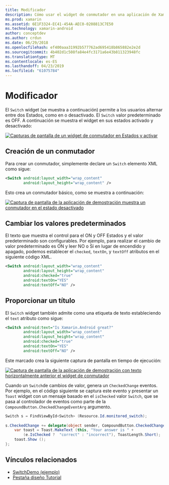 ```yaml
---
title: Modificador
description: Cómo usar el widget de conmutador en una aplicación de Xamarin.Android
ms.prod: xamarin
ms.assetid: 6E1F3324-EC41-454A-AEC0-0208813C7E50
ms.technology: xamarin-android
author: conceptdev
ms.author: crdun
ms.date: 06/29/2018
ms.openlocfilehash: ef400aaa31992b577762ad695418b865882e2e2d
ms.sourcegitcommit: 4b402d1c508fa84e4fc3171a6e43b811323948fc
ms.translationtype: MT
ms.contentlocale: es-ES
ms.lasthandoff: 04/23/2019
ms.locfileid: "61075784"
---
```

# <a name="switch"></a>Modificador

El `Switch` widget (se muestra a continuación) permite a los usuarios alternar entre dos Estados, como en o desactivado. El `Switch` valor predeterminado es OFF. A continuación se muestra el widget en sus estados activado y desactivado:

[![Capturas de pantalla de un widget de conmutador en Estados y activar](switch-images/16-switch-onoff.png)](switch-images/16-switch-onoff.png#lightbox)


## <a name="creating-a-switch"></a>Creación de un conmutador

Para crear un conmutador, simplemente declare un `Switch` elemento XML como sigue:

```xml
<Switch android:layout_width="wrap_content"
        android:layout_height="wrap_content" />
```

Esto crea un conmutador básico, como se muestra a continuación:

[![Captura de pantalla de la aplicación de demostración muestra un conmutador en el estado desactivado](switch-images/07-switch.png)](switch-images/07-switch.png#lightbox)


## <a name="changing-default-values"></a>Cambiar los valores predeterminados

El texto que muestra el control para el ON y OFF Estados y el valor predeterminado son configurables. Por ejemplo, para realizar el cambio de valor predeterminado es ON y leer NO o Sí en lugar de encendido y apagado, podemos establecer el `checked`, `textOn`, y `textOff` atributos en el siguiente código XML.

```xml
<Switch android:layout_width="wrap_content"
        android:layout_height="wrap_content"
        android:checked="true"
        android:textOn="YES"
        android:textOff="NO" />
```



## <a name="providing-a-title"></a>Proporcionar un título

El `Switch` widget también admite como una etiqueta de texto estableciendo el `text` atributo como sigue:

```xml
<Switch android:text="Is Xamarin.Android great?"
        android:layout_width="wrap_content"
        android:layout_height="wrap_content"
        android:checked="true"
        android:textOn="YES"
        android:textOff="NO" />
```

Este marcado crea la siguiente captura de pantalla en tiempo de ejecución:

[![Captura de pantalla de la aplicación de demostración con texto horizontalmente anterior el widget de conmutador](switch-images/08-switch.png)](switch-images/08-switch.png#lightbox)

Cuando un `Switch`de cambios de valor, genera un `CheckedChange` eventos.
Por ejemplo, en el código siguiente se captura este evento y presentar un `Toast` widget con un mensaje basado en el `isChecked` valor `Switch`, que se pasa al controlador de eventos como parte de la `CompoundButton.CheckedChangeEventArg` argumento.

```csharp
Switch s = FindViewById<Switch> (Resource.Id.monitored_switch);
           
s.CheckedChange += delegate(object sender, CompoundButton.CheckedChangeEventArgs e) {
    var toast = Toast.MakeText (this, "Your answer is " +
        (e.IsChecked ?  "correct" : "incorrect"), ToastLength.Short);
    toast.Show ();
};
```


## <a name="related-links"></a>Vínculos relacionados

- [SwitchDemo (ejemplo)](https://developer.xamarin.com/samples/monodroid/SwitchDemo/)
- [Pestaña diseño Tutorial](~/android/user-interface/layouts/tab-layout/index.md)
